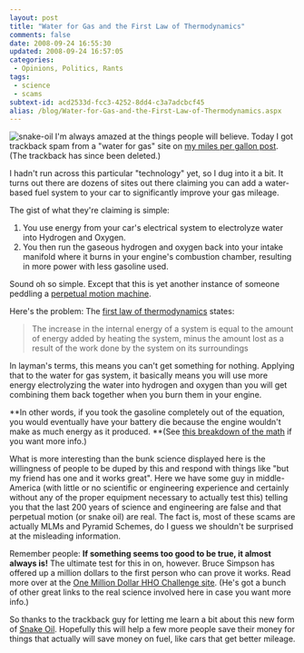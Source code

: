 ```yaml
---
layout: post
title: "Water for Gas and the First Law of Thermodynamics"
comments: false
date: 2008-09-24 16:55:30
updated: 2008-09-24 16:57:05
categories:
 - Opinions, Politics, Rants
tags:
 - science
 - scams
subtext-id: acd2533d-fcc3-4252-8dd4-c3a7adcbcf45
alias: /blog/Water-for-Gas-and-the-First-Law-of-Thermodynamics.aspx
---
```



![snake-oil](/images/blog/WindowsLiveWriter/WaterforGasandtheFirstLawofThermodynamic_FAE1/snake-oil_3.jpg) I'm always amazed at the things people will believe. Today I got trackback spam from a "water for gas" site on [my miles per gallon post](http://www.peterprovost.org/blog/post/Miles-per-Gallon-vs-Gallons-per-Mile.aspx). (The trackback has since been deleted.)

I hadn't run across this particular "technology" yet, so I dug into it a bit. It turns out there are dozens of sites out there claiming you can add a water-based fuel system to your car to significantly improve your gas mileage.

The gist of what they're claiming is simple:

  1. You use energy from your car's electrical system to electrolyze water into Hydrogen and Oxygen. 
  2. You then run the gaseous hydrogen and oxygen back into your intake manifold where it burns in your engine's combustion chamber, resulting in more power with less gasoline used. 

Sound oh so simple. Except that this is yet another instance of someone peddling a [perpetual motion machine](http://en.wikipedia.org/wiki/Perpetual_motion).

Here's the problem: The [first law of thermodynamics](http://en.wikipedia.org/wiki/First_law_of_thermodynamics) states:

> The increase in the internal energy of a system is equal to the amount of energy added by heating the system, minus the amount lost as a result of the work done by the system on its surroundings

In layman's terms, this means you can't get something for nothing. Applying that to the water for gas system, it basically means you will use more energy electrolyzing the water into hydrogen and oxygen than you will get combining them back together when you burn them in your engine.

**In other words, if you took the gasoline completely out of the equation, you would eventually have your battery die because the engine wouldn't make as much energy as it produced. **(See [this breakdown of the math](http://aardvark.co.nz/hho_scam.shtml) if you want more info.)

What is more interesting than the bunk science displayed here is the willingness of people to be duped by this and respond with things like "but my friend has one and it works great". Here we have some guy in middle-America (with little or no scientific or engineering experience and certainly without any of the proper equipment necessary to actually test this) telling you that the last 200 years of science and engineering are false and that perpetual motion (or snake oil) are real. The fact is, most of these scams are actually MLMs and Pyramid Schemes, do I guess we shouldn't be surprised at the misleading information.

Remember people: **If something seems too good to be true, it almost always is!** The ultimate test for this in on, however. Bruce Simpson has offered up a million dollars to the first person who can prove it works. Read more over at the [One Million Dollar HHO Challenge site](http://aardvark.co.nz/hho_challenge.shtml). (He's got a bunch of other great links to the real science involved here in case you want more info.)

So thanks to the trackback guy for letting me learn a bit about this new form of [Snake Oil](http://en.wikipedia.org/wiki/Snake_oil). Hopefully this will help a few more people save their money for things that actually will save money on fuel, like cars that get better mileage.
